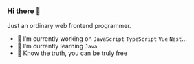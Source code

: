 ### Hi there 👋
Just an ordinary web frontend programmer.
- 🔭 I’m currently working on `JavaScript` `TypeScript` `Vue` `Nest`...
- 🌱 I’m currently learning `Java`
- 🎉 Know the truth, you can be truly free

